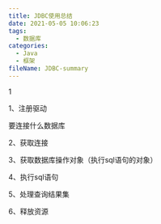 ```yaml
---
title: JDBC使用总结
date: 2021-05-05 10:06:23
tags:
  - 数据库
categories:
  - Java
  - 框架
fileName: JDBC-summary
---
```




1

1、注册驱动

要连接什么数据库

2、获取连接

3、获取数据库操作对象（执行sql语句的对象）

4、执行sql语句

5、处理查询结果集

6、释放资源
